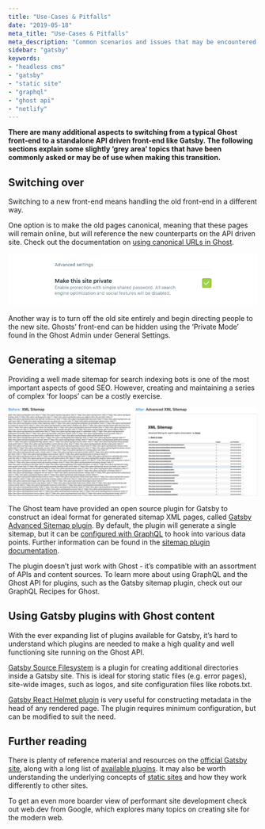 ```yaml
---
title: "Use-Cases & Pitfalls"
date: "2019-05-18"
meta_title: "Use-Cases & Pitfalls"
meta_description: "Common scenarios and issues that may be encountered when using Gatsby and the Ghost API"
sidebar: "gatsby"
keywords:
- "headless cms"
- "gatsby"
- "static site"
- "graphql"
- "ghost api"
- "netlify"
---
```


**There are many additional aspects to switching from a typical Ghost front-end to a standalone API driven front-end like Gatsby. The following sections explain some slightly ‘grey area’ topics that have been commonly asked or may be of use when making this transition.**

## Switching over

Switching to a new front-end means handling the old front-end in a different way. 

One option is to make the old pages canonical, meaning that these pages will remain online, but will reference the new counterparts on the API driven site. Check out the documentation on [using canonical URLs in Ghost](https://docs.ghost.org/faq/publishing-options/#add-custom-canonical-urls).

![Screenshot of the private option in the Ghost admin](images/admin-private-option.png)

Another way is to turn off the old site entirely and begin directing people to the new site. Ghosts’ front-end can be hidden using the ‘Private Mode’ found in the Ghost Admin under General Settings.

## Generating a sitemap

Providing a well made sitemap for search indexing bots is one of the most important aspects of good SEO. However, creating and maintaining a series of complex ‘for loops’ can be a costly exercise.

![Screenshots of an XML sitemap before and after the plugin has been applied](images/xml-sitemap-before-and-after.png)

The Ghost team have provided an open source plugin for Gatsby to construct an ideal format for generated sitemap XML pages, called [Gatsby Advanced Sitemap plugin](https://github.com/TryGhost/gatsby-plugin-advanced-sitemap). By default, the plugin will generate a single sitemap, but it can be [configured with GraphQL](https://github.com/TryGhost/gatsby-plugin-advanced-sitemap#options) to hook into various data points. Further information can be found in the [sitemap plugin documentation](https://github.com/TryGhost/gatsby-plugin-advanced-sitemap#gatsby-plugin-advanced-sitemap).

The plugin doesn’t just work with Ghost - it’s compatible with an assortment of APIs and content sources. To learn more about using GraphQL and the Ghost API for plugins, such as the Gatsby sitemap plugin, check out our GraphQL Recipes for Ghost.

## Using Gatsby plugins with Ghost content

With the ever expanding list of plugins available for Gatsby, it’s hard to understand which plugins are needed to make a high quality and well functioning site running on the Ghost API.

[Gatsby Source Filesystem](https://www.gatsbyjs.org/packages/gatsby-source-filesystem/) is a plugin for creating additional directories inside a Gatsby site. This is ideal for storing static files (e.g. error pages), site-wide images, such as logos, and site configuration files like robots.txt.

[Gatsby React Helmet plugin](https://www.gatsbyjs.org/packages/gatsby-plugin-react-helmet/) is very useful for constructing metadata in the head of any rendered page. The plugin requires minimum configuration, but can be modified to suit the need.

## Further reading

There is plenty of reference material and resources on the [official Gatsby site](https://www.gatsbyjs.org/tutorial/), along with a long list of [available plugins](https://www.gatsbyjs.org/plugins/). It may also be worth understanding the underlying concepts of [static sites](https://jamstack.org/) and how they work differently to other sites.

To get an even more boarder view of performant site development check out web.dev from Google, which explores many topics on creating site for the modern web.
